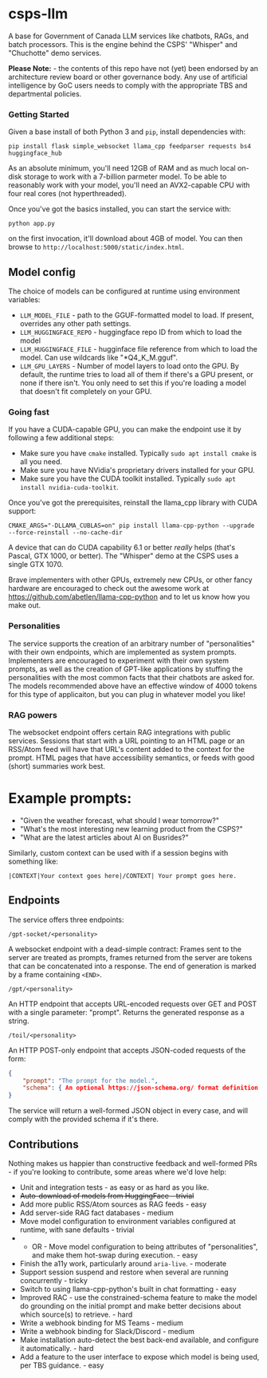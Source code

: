 # csps-llm
A base for Government of Canada LLM services like chatbots, RAGs, and batch processors. This is the engine behind the CSPS' "Whisper" and "Chuchotte" demo services.

**Please Note:** - the contents of this repo have not (yet) been endorsed by an architecture review board or other governance body. Any use of artificial intelligence by GoC users needs to comply with the appropriate TBS and departmental policies.

### Getting Started

Given a base install of both Python 3 and `pip`, install dependencies with:
```
pip install flask simple_websocket llama_cpp feedparser requests bs4 huggingface_hub
```
As an absolute minimum, you'll need 12GB of RAM and as much local on-disk storage to work with a 7-billion parmeter model. To be able to reasonably work with your model, you'll need an AVX2-capable CPU with four real cores (not hyperthreaded).

Once you've got the basics installed, you can start the service with:

```
python app.py
```
on the first invocation, it'll download about 4GB of model. You can then browse to `http://localhost:5000/static/index.html`.

## Model config
The choice of models can be configured at runtime using environment variables:
* `LLM_MODEL_FILE` - path to the GGUF-formatted model to load. If present, overrides any other path settings.
* `LLM_HUGGINGFACE_REPO` - huggingface repo ID from which to load the model
* `LLM_HUGGINGFACE_FILE` - hugginface file reference from which to load the model. Can use wildcards like "*Q4_K_M.gguf".
* `LLM_GPU_LAYERS` - Number of model layers to load onto the GPU. By default, the runtime tries to load all of them if there's a GPU present, or none if there isn't. You only need to set this if you're loading a model that doesn't fit completely on your GPU.

### Going fast

If you have a CUDA-capable GPU, you can make the endpoint use it by following a few additional steps:
* Make sure you have `cmake` installed. Typically `sudo apt install cmake` is all you need.
* Make sure you have NVidia's proprietary drivers installed for your GPU.
* Make sure you have the CUDA toolkit installed. Typically `sudo apt install nvidia-cuda-toolkit`.

Once you've got the prerequisites, reinstall the llama_cpp library with CUDA support:

```
CMAKE_ARGS="-DLLAMA_CUBLAS=on" pip install llama-cpp-python --upgrade --force-reinstall --no-cache-dir
```

A device that can do CUDA capability 6.1 or better *really* helps (that's Pascal, GTX 1000, or better). The "Whisper" demo at the CSPS uses a single GTX 1070.

Brave implementers with other GPUs, extremely new CPUs, or other fancy hardware are encouraged to check out the awesome work at https://github.com/abetlen/llama-cpp-python and to let us know how you make out.

### Personalities
The service supports the creation of an arbitrary number of "personalities" with their own endpoints, which are implemented as system prompts. Implementers are encouraged to experiment with their own system prompts, as well as the creation of GPT-like applications by stuffing the personalities with the most common facts that their chatbots are asked for. The models recommended above have an effective window of 4000 tokens for this type of applicaiton, but you can plug in whatever model you like! 

### RAG powers

The websocket endpoint offers certain RAG integrations with public services. Sessions that start with a URL pointing to an HTML page or an RSS/Atom feed will have that URL's content added to the context for the prompt. HTML pages that have accessibility semantics, or feeds with good (short) summaries work best.

# Example prompts:
* "Given the weather forecast, what should I wear tomorrow?"
* "What's the most interesting new learning product from the CSPS?"
* "What are the latest articles about AI on Busrides?"

Similarly, custom context can be used with if a session begins with something like:
```
|CONTEXT|Your context goes here|/CONTEXT| Your prompt goes here.
```
## Endpoints
The service offers three endpoints:
```
/gpt-socket/<personality>
```
A websocket endpoint with a dead-simple contract: Frames sent to the server are treated as prompts, frames returned from the server are tokens that can be concatenated into a response. The end of generation is marked by a frame containing `<END>`.

```
/gpt/<personality>
```
An HTTP endpoint that accepts URL-encoded requests over GET and POST with a single parameter: "prompt". Returns the generated response as a string.

```
/toil/<personality>
```
An HTTP POST-only endpoint that accepts JSON-coded requests of the form:
```json
{
    "prompt": "The prompt for the model.",
    "schema": { An optional https://json-schema.org/ format definition }
}
```
The service will return a well-formed JSON object in every case, and will comply with the provided schema if it's there.

## Contributions
Nothing makes us happier than constructive feedback and well-formed PRs - if you're looking to contribute, some areas where we'd love help:
* Unit and integration tests - as easy or as hard as you like.
* ~~Auto-download of models from HuggingFace - trivial~~
* Add more public RSS/Atom sources as RAG feeds - easy
* Add server-side RAG fact databases - medium
* Move model configuration to environment variables configured at runtime, with sane defaults - trivial
* - OR - Move model configuration to being attributes of "personalities", and make them hot-swap during execution. - easy
* Finish the a11y work, particularly around `aria-live`. - moderate
* Support session suspend and restore when several are running concurrently - tricky
* Switch to using llama-cpp-python's built in chat formatting - easy
* Improved RAC - use the constrained-schema feature to make the model do grounding on the initial prompt and make better decisions about which source(s) to retrieve. - hard
* Write a webhook binding for MS Teams - medium
* Write a webhook binding for Slack/Discord - medium
* Make installation auto-detect the best back-end available, and configure it automatically. - hard
* Add a feature to the user interface to expose which model is being used, per TBS guidance. - easy
